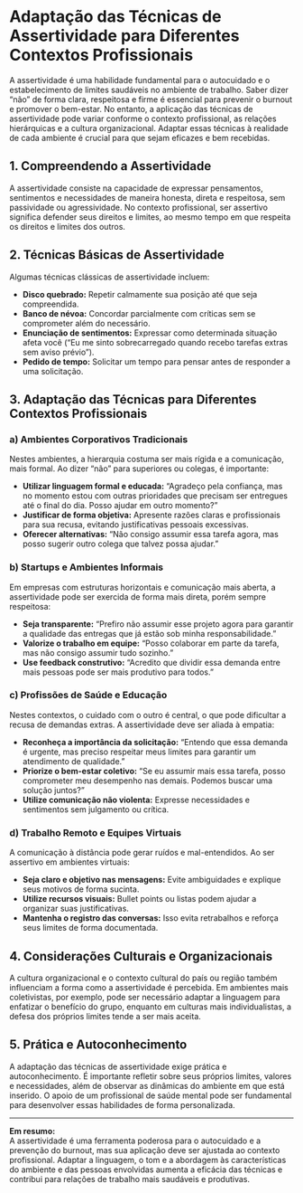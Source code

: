 # Adaptação das Técnicas de Assertividade para Diferentes Contextos Profissionais

A assertividade é uma habilidade fundamental para o autocuidado e o estabelecimento de limites saudáveis no ambiente de trabalho. Saber dizer “não” de forma clara, respeitosa e firme é essencial para prevenir o burnout e promover o bem-estar. No entanto, a aplicação das técnicas de assertividade pode variar conforme o contexto profissional, as relações hierárquicas e a cultura organizacional. Adaptar essas técnicas à realidade de cada ambiente é crucial para que sejam eficazes e bem recebidas.

## 1. Compreendendo a Assertividade

A assertividade consiste na capacidade de expressar pensamentos, sentimentos e necessidades de maneira honesta, direta e respeitosa, sem passividade ou agressividade. No contexto profissional, ser assertivo significa defender seus direitos e limites, ao mesmo tempo em que respeita os direitos e limites dos outros.

## 2. Técnicas Básicas de Assertividade

Algumas técnicas clássicas de assertividade incluem:

- **Disco quebrado:** Repetir calmamente sua posição até que seja compreendida.
- **Banco de névoa:** Concordar parcialmente com críticas sem se comprometer além do necessário.
- **Enunciação de sentimentos:** Expressar como determinada situação afeta você (“Eu me sinto sobrecarregado quando recebo tarefas extras sem aviso prévio”).
- **Pedido de tempo:** Solicitar um tempo para pensar antes de responder a uma solicitação.

## 3. Adaptação das Técnicas para Diferentes Contextos Profissionais

### a) Ambientes Corporativos Tradicionais

Nestes ambientes, a hierarquia costuma ser mais rígida e a comunicação, mais formal. Ao dizer “não” para superiores ou colegas, é importante:

- **Utilizar linguagem formal e educada:** “Agradeço pela confiança, mas no momento estou com outras prioridades que precisam ser entregues até o final do dia. Posso ajudar em outro momento?”
- **Justificar de forma objetiva:** Apresente razões claras e profissionais para sua recusa, evitando justificativas pessoais excessivas.
- **Oferecer alternativas:** “Não consigo assumir essa tarefa agora, mas posso sugerir outro colega que talvez possa ajudar.”

### b) Startups e Ambientes Informais

Em empresas com estruturas horizontais e comunicação mais aberta, a assertividade pode ser exercida de forma mais direta, porém sempre respeitosa:

- **Seja transparente:** “Prefiro não assumir esse projeto agora para garantir a qualidade das entregas que já estão sob minha responsabilidade.”
- **Valorize o trabalho em equipe:** “Posso colaborar em parte da tarefa, mas não consigo assumir tudo sozinho.”
- **Use feedback construtivo:** “Acredito que dividir essa demanda entre mais pessoas pode ser mais produtivo para todos.”

### c) Profissões de Saúde e Educação

Nestes contextos, o cuidado com o outro é central, o que pode dificultar a recusa de demandas extras. A assertividade deve ser aliada à empatia:

- **Reconheça a importância da solicitação:** “Entendo que essa demanda é urgente, mas preciso respeitar meus limites para garantir um atendimento de qualidade.”
- **Priorize o bem-estar coletivo:** “Se eu assumir mais essa tarefa, posso comprometer meu desempenho nas demais. Podemos buscar uma solução juntos?”
- **Utilize comunicação não violenta:** Expresse necessidades e sentimentos sem julgamento ou crítica.

### d) Trabalho Remoto e Equipes Virtuais

A comunicação à distância pode gerar ruídos e mal-entendidos. Ao ser assertivo em ambientes virtuais:

- **Seja claro e objetivo nas mensagens:** Evite ambiguidades e explique seus motivos de forma sucinta.
- **Utilize recursos visuais:** Bullet points ou listas podem ajudar a organizar suas justificativas.
- **Mantenha o registro das conversas:** Isso evita retrabalhos e reforça seus limites de forma documentada.

## 4. Considerações Culturais e Organizacionais

A cultura organizacional e o contexto cultural do país ou região também influenciam a forma como a assertividade é percebida. Em ambientes mais coletivistas, por exemplo, pode ser necessário adaptar a linguagem para enfatizar o benefício do grupo, enquanto em culturas mais individualistas, a defesa dos próprios limites tende a ser mais aceita.

## 5. Prática e Autoconhecimento

A adaptação das técnicas de assertividade exige prática e autoconhecimento. É importante refletir sobre seus próprios limites, valores e necessidades, além de observar as dinâmicas do ambiente em que está inserido. O apoio de um profissional de saúde mental pode ser fundamental para desenvolver essas habilidades de forma personalizada.

---

**Em resumo:**  
A assertividade é uma ferramenta poderosa para o autocuidado e a prevenção do burnout, mas sua aplicação deve ser ajustada ao contexto profissional. Adaptar a linguagem, o tom e a abordagem às características do ambiente e das pessoas envolvidas aumenta a eficácia das técnicas e contribui para relações de trabalho mais saudáveis e produtivas.